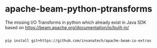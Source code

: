 # apache-beam-python-ptransforms
The missing I/O Transforms in python which already exist in Java SDK based on https://beam.apache.org/documentation/io/built-in/


```bash

pip install git+https://github.com/invanatech/apache-beam-io-extras
```